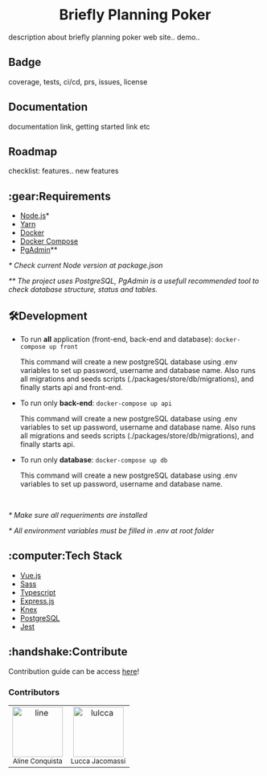<h1 align="center"> 
    Briefly Planning Poker 
</h1>
<p>
    description about briefly planning poker web site.. demo..
</p>

<h2>
    Badge
</h2>
<p>
    coverage, tests, ci/cd, prs, issues, license
</p>

<h2> 
    Documentation
</h2>
<p>
    documentation link, getting started link etc
</p>

<h2>
    Roadmap
</h2>
<p>
    checklist: features.. new features
</p>

<h2> 
     :gear:Requirements
</h2>
<ul>
    <li>
        <a href="https://nodejs.org/en/download/">Node.js</a>*
    </li>
    <li>
        <a href="https://classic.yarnpkg.com/en/docs/getting-started">Yarn</a>
    </li>
    <li>
        <a href="https://www.docker.com/get-started/">Docker</a>
    </li>
    <li>
        <a href="https://docs.docker.com/compose/install/">Docker Compose</a>
    </li>
    <li>
        <a href="https://www.pgadmin.org/download/">PgAdmin</a>**
    </li>
</ul>

<i>\* Check current Node version at package.json</i>

<i>\*\* The project uses PostgreSQL, PgAdmin is a usefull recommended tool to check database structure, status and tables.</i>

<h2>
     🛠Development
</h2>

<ul>
    <li>
        <div>
            <p>To run <strong>all</strong> application (front-end, back-end and database): <code>docker-compose up front</code></p>
            <p>This command will create a new postgreSQL database using .env variables to set up password, username and database name. Also runs all migrations and seeds scripts (./packages/store/db/migrations), and finally starts api and front-end.</p>
        </div>
    </li>
    <li>
        <div>
            <p>To run only <strong>back-end</strong>: <code>docker-compose up api</code></p>
            <p>This command will create a new postgreSQL database using .env variables to set up password, username and database name. Also runs all migrations and seeds scripts (./packages/store/db/migrations), and finally starts api.</p>
        </div>
    </li>
    <li>
        <div>
            <p>To run only <strong>database</strong>: <code>docker-compose up db</code></p>
            <p>This command will create a new postgreSQL database using .env variables to set up password, username and database name.</p>
        </div>
    </li>
</ul>
<br/>
<p>
    <i>* Make sure all requeriments are installed</i>
</p>
<p>
    <i>* All environment variables must be filled in .env at root folder</i>
</p>

<h2>
  :computer:Tech Stack
</h2>
<ul>
    <li>
        <a href="https://vuejs.org/">Vue.js</a>
    </li>
    <li>
        <a href="https://sass-lang.com/">Sass</a>
    </li>
    <li>
        <a href="https://www.typescriptlang.org/">Typescript</a>
    </li>
    <li>
        <a href="https://expressjs.com/">Express.js</a>
    </li>
    <li>
        <a href="https://knexjs.org/">Knex</a>
    </li>
    <li>
        <a href="https://www.postgresql.org/">PostgreSQL</a>
    </li>
    <li>
        <a href="https://jestjs.io/pt-BR/">Jest</a>
    </li>
</ul>

<h2>
   :handshake:Contribute
</h2>
<p>
Contribution guide can be access <a href="https://github.com/AsyncPlanningPoker/BrieflyPlanningPoker/blob/main/CONTRIBUTING.md">here</a>!
</p>
<h3>
 Contributors
</h3>
<table>
    <tr>
        <td align="center">
            <a href="https://github.com/lineconquista">
                <img src="https://i.scdn.co/image/ab6775700000ee85a4ad05825d41edb46b18e956" width="100px;" alt="line"><br />
            </a>
            <sub>Aline Conquista</sub>
            <br />
        </td>
        <td align="center">
            <a href="https://github.com/lulcca">
                <img src="https://i.scdn.co/image/ab6775700000ee852c661ab795fa5551824e699b" width="100px;" alt="lulcca"><br />
            </a>
            <sub>Lucca Jacomassi</sub>
            <br />
        </td>
    </tr>
</table>
